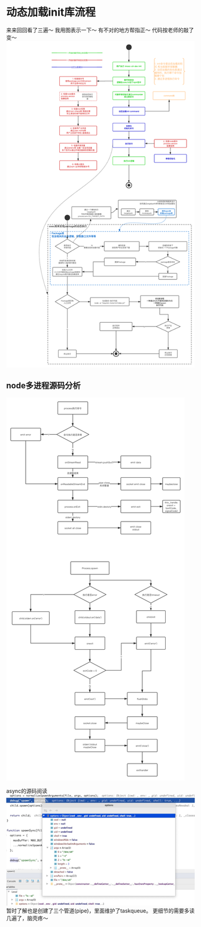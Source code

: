# 动态加载init库流程  
来来回回看了三遍～
我用图表示一下～ 有不对的地方帮指正～ 代码按老师的敲了变～
![流程图](./images/week4.png "流程图")  


## node多进程源码分析  
![阅读](./images/week4-2.png "阅读")  

async的源码阅读  
![阅读](./images/week4-1.jpg "阅读")  
暂时了解也是创建了三个管道(pipe)，里面维护了taskqueue。
更细节的需要多读几遍了，脑壳疼～
